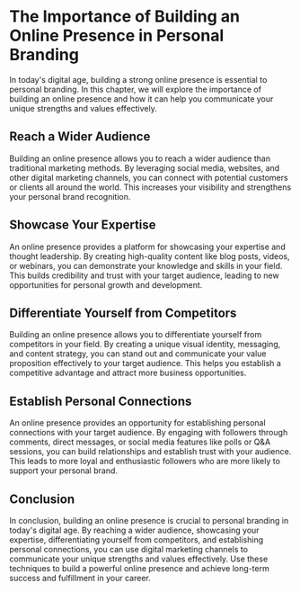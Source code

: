 The Importance of Building an Online Presence in Personal Branding
============================================================================================================

In today's digital age, building a strong online presence is essential to personal branding. In this chapter, we will explore the importance of building an online presence and how it can help you communicate your unique strengths and values effectively.

Reach a Wider Audience
----------------------

Building an online presence allows you to reach a wider audience than traditional marketing methods. By leveraging social media, websites, and other digital marketing channels, you can connect with potential customers or clients all around the world. This increases your visibility and strengthens your personal brand recognition.

Showcase Your Expertise
-----------------------

An online presence provides a platform for showcasing your expertise and thought leadership. By creating high-quality content like blog posts, videos, or webinars, you can demonstrate your knowledge and skills in your field. This builds credibility and trust with your target audience, leading to new opportunities for personal growth and development.

Differentiate Yourself from Competitors
---------------------------------------

Building an online presence allows you to differentiate yourself from competitors in your field. By creating a unique visual identity, messaging, and content strategy, you can stand out and communicate your value proposition effectively to your target audience. This helps you establish a competitive advantage and attract more business opportunities.

Establish Personal Connections
------------------------------

An online presence provides an opportunity for establishing personal connections with your target audience. By engaging with followers through comments, direct messages, or social media features like polls or Q\&A sessions, you can build relationships and establish trust with your audience. This leads to more loyal and enthusiastic followers who are more likely to support your personal brand.

Conclusion
----------

In conclusion, building an online presence is crucial to personal branding in today's digital age. By reaching a wider audience, showcasing your expertise, differentiating yourself from competitors, and establishing personal connections, you can use digital marketing channels to communicate your unique strengths and values effectively. Use these techniques to build a powerful online presence and achieve long-term success and fulfillment in your career.
